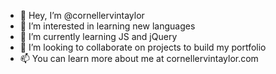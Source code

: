 - 👋 Hey, I’m @cornellervintaylor
- 👀 I’m interested in learning new languages
- 🌱 I’m currently learning JS and jQuery
- 💞️ I’m looking to collaborate on projects to build my portfolio
- 📫 You can learn more about me at cornellervintaylor.com

<!---
cornellervintaylor/cornellervintaylor is a ✨ special ✨ repository because its `README.md` (this file) appears on your GitHub profile.
You can click the Preview link to take a look at your changes.
--->
